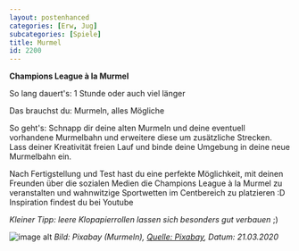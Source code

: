 ```yaml
---
layout: postenhanced
categories: [Erw, Jug]
subcategories: [Spiele]
title: Murmel
id: 2200
---
```

**Champions League à la Murmel**

So lang dauert's: 1 Stunde oder auch viel länger

Das brauchst du: Murmeln, alles Mögliche

So geht's: Schnapp dir deine alten Murmeln und deine eventuell vorhandene Murmelbahn und erweitere diese um zusätzliche Strecken. Lass deiner Kreativität freien Lauf und binde deine Umgebung in deine neue Murmelbahn ein.

Nach Fertigstellung und Test hast du eine perfekte Möglichkeit, mit deinen Freunden über die sozialen Medien die Champions League à la Murmel zu veranstalten und wahnwitzige Sportwetten im Centbereich zu platzieren :D
Inspiration findest du bei Youtube 

*Kleiner Tipp: leere Klopapierrollen lassen sich besonders gut verbauen* ;)

![image alt](https://cdn.pixabay.com/photo/2016/09/10/15/45/marbles-1659398_960_720.jpg "Murmeln")
*Bild: Pixabay (Murmeln), [Quelle: Pixabay](https://cdn.pixabay.com/photo/2016/09/10/15/45/marbles-1659398_960_720.jpg), Datum: 21.03.2020*
